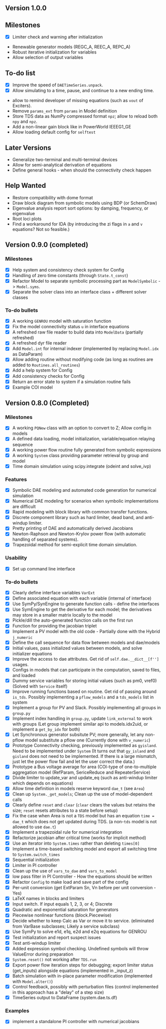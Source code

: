 ## Version 1.0.0

## Milestones
- [x] Limiter check and warning after initialization
*   Renewable generator models (REGC_A, REEC_A, REPC_A)
*   Robust iterative initialization for variables
*   Allow selection of output variables

## To-do list
- [x] Improve the speed of `DAETimeSeries.unpack`.
- [x] Allow simulating to a time, pause, and continue to a new ending time.
*   allow to remind developer of missing equations (such as `vout` of Exciters).
*   Remove `params_ext` from `params` in Model definition
*   Store TDS data as NumPy compressed format `npz`; allow to reload both `npy` and `npz`.
*   Add a non-linear gain block like in PowerWorld IEEEG1_GE
*   Allow loading default config for `selftest`

## Later Versions
*   Generalize two-terminal and multi-terminal devices
*   Allow for semi-analytical derivation of equations
*   Define general hooks - when should the connectivity check happen

## Help Wanted
*   Restore compatibility with dome format
*   Draw block diagram from symbolic models using BDP (or SchemDraw)
*   Eigenvalue analysis report sort options: by damping, frequency, or eigenvalue
*   Root loci plots
*   Find a workaround for IDA (by introducing the zi flags in `a` and `v` equations? Not so feasible.)

## Version 0.9.0 (completed)

### Milestones
- [x] Help system and consistency check system for Config
- [x] Handling of zero time constants (through `State.t_const`)
- [x] Refactor Model to separate symbolic processing part as `ModelSymbolic` -> `Model.syms`.
- [x] Separate the solver class into an interface class + different solver classes

### To-do bullets
- [x] A working `GENROU` model with saturation function
- [x] Fix the model connectivity status `u` in interface equations
- [x] A refreshed raw file reader to build data into `ModelData` (partially refreshed)
- [x] A refreshed dyr file reader
- [x] Add ``Model.int`` for internal indexer (implemented by replacing `Model.idx` as DataParam)
- [x] Allow adding routine without modifying code (as long as routines are added to `Routines.all_routines`)
- [x] Add a help system for Config
- [x] Add consistency checks for Config
- [x] Return an error state to system if a simulation routine fails
- [x] Example COI model

## Version 0.8.0 (Completed)

### Milestones
- [x] A working `PQNew` class with an option to convert to Z; Allow config in models
- [x] A defined data loading, model initialization, variable/equation relaying sequence
- [x] A working power flow routine fully generated from symbolic expressions
- [x] A working `System` class providing parameter retrieval by group and model
- [x] Time domain simulation using scipy.integrate (odeint and solve_ivp)

### Features
- [x] Symbolic DAE modeling and automated code generation for numerical simulation
- [x] Numerical DAE modeling for scenarios when symbolic implementations are difficult
- [x] Rapid modeling with block library with common transfer functions.
- [x] Discrete component library such as hard limiter, dead band, and anti-windup limiter.
- [x] Pretty printing of DAE and automatically derived Jacobians
- [x] Newton-Raphson and Newton-Krylov power flow (with automatic handling of separated systems).
- [x] Trapezoidal method for semi-explicit time domain simulation.

### Usability
- [x] Set up command line interface

### To-do bullets
- [x] Clearly define interface variables `VarExt`
- [x] Define associated equation with each variable (internal of interface)
- [x] Use SymPy/SynEngine to generate function calls - define the interfaces
- [x] Use SymEngine to get the derivative for each model; the derivatives may store in a smaller matrix locally to the model
- [x] Pickle/dill the auto-generated function calls on the first run
- [x] Function for providing the jacobian triplet
- [x] Implement a PV model with the old code - Partially done with the Hybrid `j_numeric`
- [x] Define the call sequence for data flow between models and dae/models
- [x] Initial values, pass initialized values between models, and solve initializer equations
- [x] Improve the access to dae attributes. Get rid of `self.dae.__dict__[f'']` usages.
- [x] Configs in models that can participate in the computation, saved to files, and loaded
- [x] Dummy service variables for storing initial values (such as pm0, vref0) (Solved with `Service` itself)
- [x] Improve running functions based on routine. Get rid of passing around `is_tds`. Possibly implementing a
 `pflow_models` and a `tds_models` list in system
- [x] Implement a group for PV and Slack. Possibly implementing all groups in `group.py`
- [x]   Implement index handling in `group.py`, update `link_external` to work with groups (Let group implement
 similar api to models.idx2uid, or implement a `get_by_idx` for both)
- [x] Let Synchronous generator subsitute PV; more generally, let any non-pflow model substitute a pflow one
 (Currently done with `v_numeric`)
- [x] Prototype Connectivity checking, previously implemented as `gyisland`. Need to be implemented under
 `System` (It turns out that `gy_island` and `gisland` does not need to be implemented. If there is a large
  mismatch, just let the power flow fail and let the user correct the data.)
- [x] Prototype a Bus voltage average for area (COI-type of one-to-multiple aggregation model 
(RefParam, SericeReduce and RepeaterService)
- [x] Divide limiter to update_var and update_eq (such as anti-windup limiter which depends on equations)
- [x] Allow time definition in models reserve keyword `dae_t` (see `Area`)
- [x] Clean up `System._get_models`; Clean up the use of model-dependent calls
- [x] Clearly define `reset` and `clear` (`clear` clears the values but retains the size; `reset` resets
 attributes to a state before setup)
- [x] Fix the case when Area is not a `TDS` model but has an equation `time = dae_t` which does not get updated
 during TDS. (a non-`tds` model is not allowed to use `dae.t`)
- [x] Implement a trapezoidal rule for numerical integration
- [x] Refactorize jacobian after critical time (works for implicit method)
- [x] Use an iterator into `System.times` rather than deleting `times[0]`
- [x] Implement a time-based switching model and export all switching time to `System.switch_times`
- [x] Sequential initialization 
- [x] Limiter in PI controller
- [x] Clean up the use of `vars_to_dae` and `vars_to_model` 
- [x] low pass filter in PI Controller - How the equations should be written
- [x] Refactor `Config` to make load and save part of the config
- [x] Per-unit conversion (get ExtParam Sn, Vn before per unit conversion - Yes)
- [x] LaTeX names in blocks and limiters
- [x] Input switch. If input equals 1, 2, 3, or 4; Discrete
- [x] Quadratic and exponential saturation for generators
- [x] Piecewise nonlinear functions (block.Piecewise)
- [x] Decide whether to keep Calc as Var or move it to service. (eliminated from VarBase subclasses; Likely a
 service subclass)
- [x] Use SymPy to solve e1d, e1q, e2d and e2q equations for GENROU
- [x] Test initialization and report suspect issues
- [x] Test anti-windup limiter
- [x] Added expression symbol checking. Undefined symbols will throw ValueError during preparation
- [x] `System.reset()` not working after `TDS.run`
- [x] Export power flow iteration steps for debugging; export limiter status (get_inputs) alongside equations (implemented in _input_z)
- [x] Batch simulation with in-place parameter modification (implemented with `Model.alter()`)
- [x] Control feedback, possibly with perturbation files (control implemented in this approach has a "delay" of a step size)
- [x] TimeSeries output to DataFrame (system.dae.ts.df)

### Examples
- [x] implement a standalone PI controller with numerical jacobians
